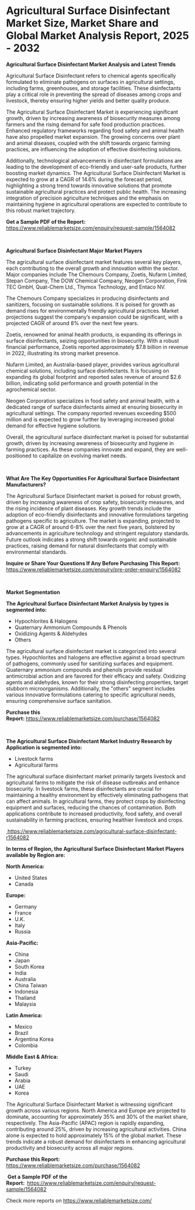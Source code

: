 <p><h1>Agricultural Surface Disinfectant Market Size, Market Share and Global Market Analysis Report, 2025 - 2032</h1></p><p><strong>Agricultural Surface Disinfectant Market Analysis and Latest Trends</strong></p>
<p><p>Agricultural Surface Disinfectant refers to chemical agents specifically formulated to eliminate pathogens on surfaces in agricultural settings, including farms, greenhouses, and storage facilities. These disinfectants play a critical role in preventing the spread of diseases among crops and livestock, thereby ensuring higher yields and better quality produce. </p><p>The Agricultural Surface Disinfectant Market is experiencing significant growth, driven by increasing awareness of biosecurity measures among farmers and the rising demand for safe food production practices. Enhanced regulatory frameworks regarding food safety and animal health have also propelled market expansion. The growing concerns over plant and animal diseases, coupled with the shift towards organic farming practices, are influencing the adoption of effective disinfecting solutions.</p><p>Additionally, technological advancements in disinfectant formulations are leading to the development of eco-friendly and user-safe products, further boosting market dynamics. The Agricultural Surface Disinfectant Market is expected to grow at a CAGR of 14.6% during the forecast period, highlighting a strong trend towards innovative solutions that promote sustainable agricultural practices and protect public health. The increasing integration of precision agriculture techniques and the emphasis on maintaining hygiene in agricultural operations are expected to contribute to this robust market trajectory.</p></p>
<p><strong>Get a Sample PDF of the Report:&nbsp;</strong> <a href="https://www.reliablemarketsize.com/enquiry/request-sample/1564082?utm_campaign=2733&utm_medium=2&utm_source=Github&utm_content=ia&utm_term=02042025&utm_id=agricultural-surface-disinfectant">https://www.reliablemarketsize.com/enquiry/request-sample/1564082</a></p>
<p>&nbsp;</p>
<p><strong>Agricultural Surface Disinfectant Major Market Players</strong></p>
<p><p>The agricultural surface disinfectant market features several key players, each contributing to the overall growth and innovation within the sector. Major companies include The Chemours Company, Zoetis, Nufarm Limited, Stepan Company, The DOW Chemical Company, Neogen Corporation, Fink TEC GmbH, Quat-Chem Ltd., Thymox Technology, and Entaco NV.</p><p>The Chemours Company specializes in producing disinfectants and sanitizers, focusing on sustainable solutions. It is poised for growth as demand rises for environmentally friendly agricultural practices. Market projections suggest the company’s expansion could be significant, with a projected CAGR of around 8% over the next few years.</p><p>Zoetis, renowned for animal health products, is expanding its offerings in surface disinfectants, seizing opportunities in biosecurity. With a robust financial performance, Zoetis reported approximately $7.8 billion in revenue in 2022, illustrating its strong market presence.</p><p>Nufarm Limited, an Australia-based player, provides various agricultural chemical solutions, including surface disinfectants. It is focusing on expanding its global footprint and reported sales revenue of around $2.6 billion, indicating solid performance and growth potential in the agrochemical sector.</p><p>Neogen Corporation specializes in food safety and animal health, with a dedicated range of surface disinfectants aimed at ensuring biosecurity in agricultural settings. The company reported revenues exceeding $500 million and is expected to grow further by leveraging increased global demand for effective hygiene solutions.</p><p>Overall, the agricultural surface disinfectant market is poised for substantial growth, driven by increasing awareness of biosecurity and hygiene in farming practices. As these companies innovate and expand, they are well-positioned to capitalize on evolving market needs.</p></p>
<p>&nbsp;</p>
<p><strong>What Are The Key Opportunities For Agricultural Surface Disinfectant Manufacturers?</strong></p>
<p><p>The Agricultural Surface Disinfectant market is poised for robust growth, driven by increasing awareness of crop safety, biosecurity measures, and the rising incidence of plant diseases. Key growth trends include the adoption of eco-friendly disinfectants and innovative formulations targeting pathogens specific to agriculture. The market is expanding, projected to grow at a CAGR of around 6-8% over the next five years, bolstered by advancements in agriculture technology and stringent regulatory standards. Future outlook indicates a strong shift towards organic and sustainable practices, raising demand for natural disinfectants that comply with environmental standards.</p></p>
<p><strong>Inquire or Share Your Questions If Any Before Purchasing This Report:</strong> <a href="https://www.reliablemarketsize.com/enquiry/pre-order-enquiry/1564082?utm_campaign=2733&utm_medium=2&utm_source=Github&utm_content=ia&utm_term=02042025&utm_id=agricultural-surface-disinfectant">https://www.reliablemarketsize.com/enquiry/pre-order-enquiry/1564082</a></p>
<p>&nbsp;</p>
<p><strong>Market Segmentation</strong></p>
<p><strong>The Agricultural Surface Disinfectant Market Analysis by types is segmented into:</strong></p>
<p><ul><li>Hypochlorites & Halogens</li><li>Quaternary Ammonium Compounds & Phenols</li><li>Oxidizing Agents & Aldehydes</li><li>Others</li></ul></p>
<p><p>The agricultural surface disinfectant market is categorized into several types. Hypochlorites and halogens are effective against a broad spectrum of pathogens, commonly used for sanitizing surfaces and equipment. Quaternary ammonium compounds and phenols provide residual antimicrobial action and are favored for their efficacy and safety. Oxidizing agents and aldehydes, known for their strong disinfecting properties, target stubborn microorganisms. Additionally, the "others" segment includes various innovative formulations catering to specific agricultural needs, ensuring comprehensive surface sanitation.</p></p>
<p><strong>Purchase this Report:&nbsp;</strong><a href="https://www.reliablemarketsize.com/purchase/1564082?utm_campaign=2733&utm_medium=2&utm_source=Github&utm_content=ia&utm_term=02042025&utm_id=agricultural-surface-disinfectant">https://www.reliablemarketsize.com/purchase/1564082</a></p>
<p>&nbsp;</p>
<p><strong>The Agricultural Surface Disinfectant Market Industry Research by Application is segmented into:</strong></p>
<p><ul><li>Livestock farms</li><li>Agricultural farms</li></ul></p>
<p><p>The agricultural surface disinfectant market primarily targets livestock and agricultural farms to mitigate the risk of disease outbreaks and enhance biosecurity. In livestock farms, these disinfectants are crucial for maintaining a healthy environment by effectively eliminating pathogens that can affect animals. In agricultural farms, they protect crops by disinfecting equipment and surfaces, reducing the chances of contamination. Both applications contribute to increased productivity, food safety, and overall sustainability in farming practices, ensuring healthier livestock and crops.</p></p>
<p><a href="https://www.reliablemarketsize.com/agricultural-surface-disinfectant-r1564082?utm_campaign=2733&utm_medium=2&utm_source=Github&utm_content=ia&utm_term=02042025&utm_id=agricultural-surface-disinfectant">&nbsp;https://www.reliablemarketsize.com/agricultural-surface-disinfectant-r1564082</a></p>
<p><strong>In terms of Region, the Agricultural Surface Disinfectant Market Players available by Region are:</strong></p>
<p>
    <p> <strong> North America: </strong>
        <ul>
            <li>United States</li>
            <li>Canada</li>
        </ul>
        </p> 
    <p> <strong> Europe: </strong>
        <ul>
            <li>Germany</li>
            <li>France</li>
            <li>U.K.</li>
            <li>Italy</li>
            <li>Russia</li>
        </ul>
        </p> 
    <p> <strong> Asia-Pacific: </strong>
        <ul>
            <li>China</li>
            <li>Japan</li>
            <li>South Korea</li>
            <li>India</li>
            <li>Australia</li>
            <li>China Taiwan</li>
            <li>Indonesia</li>
            <li>Thailand</li>
            <li>Malaysia</li>
        </ul>
        </p> 
    <p> <strong> Latin America: </strong>
        <ul>
            <li>Mexico</li>
            <li>Brazil</li>
            <li>Argentina Korea</li>
            <li>Colombia</li>
        </ul>
        </p> 
    <p> <strong> Middle East & Africa: </strong>
        <ul>
            <li>Turkey</li>
            <li>Saudi</li>
            <li>Arabia</li>
            <li>UAE</li>
            <li>Korea</li>
        </ul>
    </p>
    </p>
<p><p>The Agricultural Surface Disinfectant Market is witnessing significant growth across various regions. North America and Europe are projected to dominate, accounting for approximately 35% and 30% of the market share, respectively. The Asia-Pacific (APAC) region is rapidly expanding, contributing around 25%, driven by increasing agricultural activities. China alone is expected to hold approximately 15% of the global market. These trends indicate a robust demand for disinfectants in enhancing agricultural productivity and biosecurity across all major regions.</p></p>
<p><strong>Purchase this Report: </strong><a href="https://www.reliablemarketsize.com/purchase/1564082?utm_campaign=2733&utm_medium=2&utm_source=Github&utm_content=ia&utm_term=02042025&utm_id=agricultural-surface-disinfectant">https://www.reliablemarketsize.com/purchase/1564082</a></p>
<p>&nbsp;<strong>Get a Sample PDF of the Report:&nbsp;&nbsp;</strong><a href="https://www.reliablemarketsize.com/enquiry/request-sample/1564082?utm_campaign=2733&utm_medium=2&utm_source=Github&utm_content=ia&utm_term=02042025&utm_id=agricultural-surface-disinfectant">https://www.reliablemarketsize.com/enquiry/request-sample/1564082</a></p>
<p><strong></strong></p>
<p>Check more reports on <a href="https://www.reliablemarketsize.com/?utm_campaign=2733&utm_medium=2&utm_source=Github&utm_content=ia&utm_term=02042025&utm_id=agricultural-surface-disinfectant">https://www.reliablemarketsize.com/</a></p>